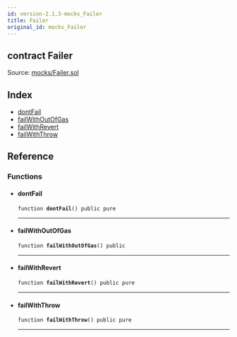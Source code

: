 ```yaml
---
id: version-2.1.3-mocks_Failer
title: Failer
original_id: mocks_Failer
---
```


<div class="contract-doc"><div class="contract"><h2 class="contract-header"><span class="contract-kind">contract</span> Failer</h2><div class="source">Source: <a href="https://github.com/OpenZeppelin/zeppelin-solidity/blob/v2.1.3/contracts/mocks/Failer.sol" target="_blank">mocks/Failer.sol</a></div></div><div class="index"><h2>Index</h2><ul><li><a href="mocks_Failer.html#dontFail">dontFail</a></li><li><a href="mocks_Failer.html#failWithOutOfGas">failWithOutOfGas</a></li><li><a href="mocks_Failer.html#failWithRevert">failWithRevert</a></li><li><a href="mocks_Failer.html#failWithThrow">failWithThrow</a></li></ul></div><div class="reference"><h2>Reference</h2><div class="functions"><h3>Functions</h3><ul><li><div class="item function"><span id="dontFail" class="anchor-marker"></span><h4 class="name">dontFail</h4><div class="body"><code class="signature">function <strong>dontFail</strong><span>() </span><span>public </span><span>pure </span></code><hr/></div></div></li><li><div class="item function"><span id="failWithOutOfGas" class="anchor-marker"></span><h4 class="name">failWithOutOfGas</h4><div class="body"><code class="signature">function <strong>failWithOutOfGas</strong><span>() </span><span>public </span></code><hr/></div></div></li><li><div class="item function"><span id="failWithRevert" class="anchor-marker"></span><h4 class="name">failWithRevert</h4><div class="body"><code class="signature">function <strong>failWithRevert</strong><span>() </span><span>public </span><span>pure </span></code><hr/></div></div></li><li><div class="item function"><span id="failWithThrow" class="anchor-marker"></span><h4 class="name">failWithThrow</h4><div class="body"><code class="signature">function <strong>failWithThrow</strong><span>() </span><span>public </span><span>pure </span></code><hr/></div></div></li></ul></div></div></div>
